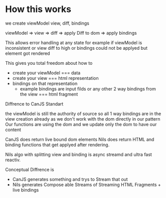 # How this works

we create viewModel view, diff, bindings

viewModel => view => diff => apply Diff to dom => apply bindings

This allows error handling at any state for example if viewModel is inconsistent
or view diff to high
or bindings could not be applyed but element got rendered

This gives you total freedom about how to
- create your viewModel === data
- create your view === html representation
- bindings on that representation
  - example bindings are input filds or any other 2 way bindings from the view === html fragment


Diffrence to CanJS Standart

the viewModel is still the authority of source so all 1 way bindings are in the
view creation already as we don't work with the dom directly in our pattern
Our functions are using the dom and we update only the dom to have our content

CanJS does return live bound dom elements
Nils does return HTML and binding functions that get applyed after rendering.

Nils algo with splitting view and binding is async streamd and ultra fast reactiv.


Conceptual Diffrence is
- CanJS generates something and trys to Stream that out
- Nils generates Compose able Streams of Streaming HTML Fragments + live bindings
